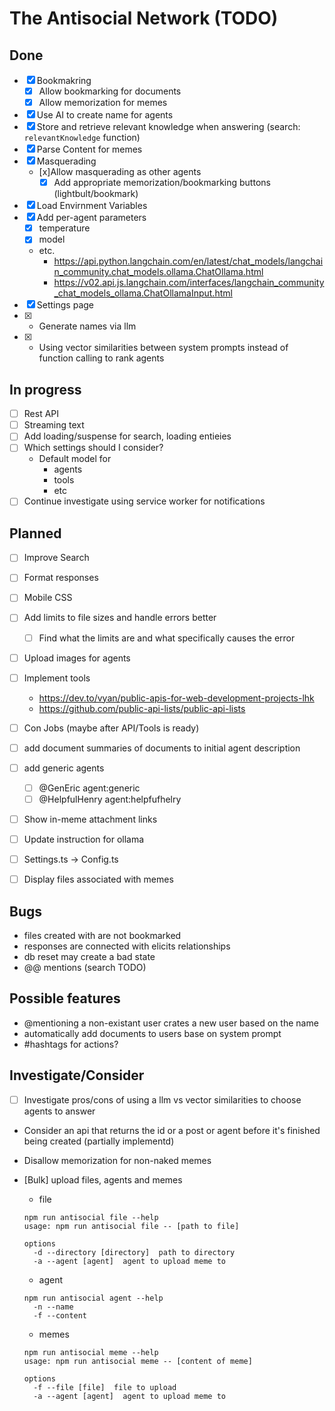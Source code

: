# The Antisocial Network (TODO)

## Done

- [x] Bookmakring
  - [x] Allow bookmarking for documents
  - [x] Allow memorization for memes
- [x] Use AI to create name for agents
- [x] Store and retrieve relevant knowledge when answering (search: `relevantKnowledge` function)
- [x] Parse Content for memes
- [x] Masquerading
  - [x]Allow masquerading as other agents
    - [x] Add appropriate memorization/bookmarking buttons (lightbult/bookmark)
- [x] Load Envirnment Variables
- [x] Add per-agent parameters
  - [x] temperature
  - [x] model
  - etc.
    - https://api.python.langchain.com/en/latest/chat_models/langchain_community.chat_models.ollama.ChatOllama.html
    - https://v02.api.js.langchain.com/interfaces/langchain_community_chat_models_ollama.ChatOllamaInput.html
- [x] Settings page
- [x] - Generate names via llm
- [x] - Using vector similarities between system prompts instead of function calling to rank agents

## In progress

- [ ] Rest API
- [ ] Streaming text
- [ ] Add loading/suspense for search, loading entieies
- [ ] Which settings should I consider?
  - Default model for
    - agents
    - tools
    - etc
- [ ] Continue investigate using service worker for notifications

## Planned

- [ ] Improve Search
- [ ] Format responses
- [ ] Mobile CSS

- [ ] Add limits to file sizes and handle errors better

  - [ ] Find what the limits are and what specifically causes the error

- [ ] Upload images for agents
- [ ] Implement tools
  - https://dev.to/vyan/public-apis-for-web-development-projects-lhk
  - https://github.com/public-api-lists/public-api-lists
- [ ] Con Jobs (maybe after API/Tools is ready)
- [ ] add document summaries of documents to initial agent description
- [ ] add generic agents
  - [ ] @GenEric agent:generic
  - [ ] @HelpfulHenry agent:helpfufhelry
- [ ] Show in-meme attachment links
- [ ] Update instruction for ollama
- [ ] Settings.ts -> Config.ts
- [ ] Display files associated with memes

## Bugs

- files created with are not bookmarked
- responses are connected with elicits relationships
- db reset may create a bad state
- @@ mentions (search TODO)

## Possible features

- @mentioning a non-existant user crates a new user based on the name
- automatically add documents to users base on system prompt
- #hashtags for actions?

## Investigate/Consider

- [ ] Investigate pros/cons of using a llm vs vector similarities to choose agents to answer
- Consider an api that returns the id or a post or agent before it's finished being created (partially implementd)
- Disallow memorization for non-naked memes

- [Bulk] upload files, agents and memes

  - file

  ```shell
  npm run antisocial file --help
  usage: npm run antisocial file -- [path to file]

  options
    -d --directory [directory]  path to directory
    -a --agent [agent]  agent to upload meme to
  ```

  - agent

  ```shell
  npm run antisocial agent --help
    -n --name
    -f --content
  ```

  - memes

  ```shell
  npm run antisocial meme --help
  usage: npm run antisocial meme -- [content of meme]

  options
    -f --file [file]  file to upload
    -a --agent [agent]  agent to upload meme to
  ```
